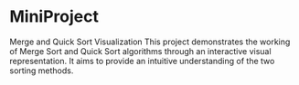 # MiniProject
Merge and Quick Sort Visualization
This project demonstrates the working of Merge Sort and Quick Sort algorithms through an interactive visual representation. It aims to provide an intuitive understanding of the two sorting methods.
